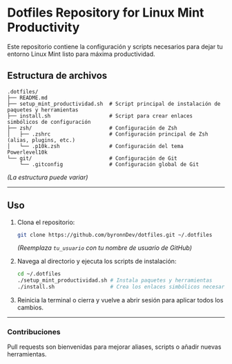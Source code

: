 # Dotfiles Repository for Linux Mint Productivity

Este repositorio contiene la configuración y scripts necesarios para dejar tu entorno Linux Mint listo para máxima productividad.

## Estructura de archivos

```
.dotfiles/
├── README.md
├── setup_mint_productividad.sh  # Script principal de instalación de paquetes y herramientas
├── install.sh                   # Script para crear enlaces simbólicos de configuración
├── zsh/                         # Configuración de Zsh
│   ├── .zshrc                   # Configuración principal de Zsh (alias, plugins, etc.)
│   └── .p10k.zsh                # Configuración del tema Powerlevel10k
└── git/                         # Configuración de Git
    └── .gitconfig               # Configuración global de Git
```

_(La estructura puede variar)_

---

## Uso

1.  Clona el repositorio:

    ```bash
    git clone https://github.com/byronnDev/dotfiles.git ~/.dotfiles
    ```

    _(Reemplaza `tu_usuario` con tu nombre de usuario de GitHub)_

2.  Navega al directorio y ejecuta los scripts de instalación:
    ```bash
    cd ~/.dotfiles
    ./setup_mint_productividad.sh # Instala paquetes y herramientas
    ./install.sh                  # Crea los enlaces simbólicos necesarios
    ```
3.  Reinicia la terminal o cierra y vuelve a abrir sesión para aplicar todos los cambios.

---

### Contribuciones

Pull requests son bienvenidas para mejorar aliases, scripts o añadir nuevas herramientas.
